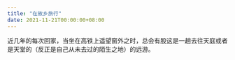 ```yaml
---
title: "在故乡旅行"
date: 2021-11-21T00:00:00+08:00
---
```


近几年的每次回家，当坐在高铁上遥望窗外之时，总会有股这是一趟去往天庭或者是天堂的（反正是自己从未去过的陌生之地）的远游。
